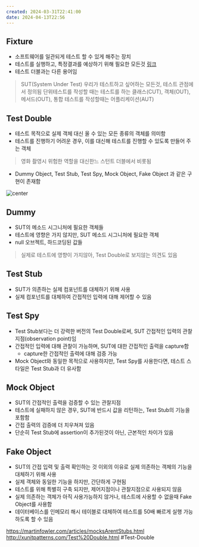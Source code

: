 ```yaml
---
created: 2024-03-31T22:41:00
date: 2024-04-13T22:56
---
```

## Fixture
- 소프트웨어를 일관되게 테스트 할 수 있게 해주는 장치
- 테스트를 실행하고, 특정결과를 예상하기 위해 필요한 모든것 [링크](http://xunitpatterns.com/test%20fixture%20-%20xUnit.html)
- 테스트 더블과는 다른 용어임

> SUT(System Under Test)
> 우리가 테스트하고 싶어하는 모든것, 테스트 관점에서 정의됨
> 단위테스트를 작성할 때는 테스트를 하는 클래스(CUT), 객체(OUT), 메서드(OUT), 
> 통합 테스트를 작성할때는 어플리케이션(AUT)

## Test Double
- 테스트 목적으로 실제 객체 대신 올 수 있는 모든 종류의 객체를 의미함
- 테스트를 진행하기 어려운 경우, 이를 대신해 테스트를 진행할 수 있도록 만들어 주는 객체
> 영화 촬영시 위험한 역할을 대신한느 스턴트 더블에서 비롯됨
- Dummy Object, Test Stub, Test Spy, Mock Object, Fake Object 과 같은 구현이 존재함

![center](Pasted%20image%2020240409231740.png)
## Dummy
- SUT의 메소드 시그니처에 필요한 객체들
- 테스트에 영향은 가지 않지만, SUT 메소드 시그니처에 필요한 객체
- null 오브젝트, 하드코딩된 값들
> 실제로 테스트에 영향이 가지않아, Test Double로 보지않는 의견도 있음

## Test Stub
- SUT가 의존하는 실제 컴포넌트를 대체하기 위해 사용
- 실제 컴포넌트를 대체하여 간접적인 입력에 대해 제어할 수 있음

## Test Spy
- Test Stub보다는 더 강력한 버전의 Test Double로써, SUT 간접적인 입력의 관찰지점(observation point)임
- 간접적인 입력에 대해 관찰이 가능하며, SUT에 대한 간접적인 출력을 capture함
	- capture한 간접적인 출력에 대해 검증 가능
- Mock Object와 동일한 목적으로 사용하지만, Test Spy를 사용한다면, 테스트 스타일은 Test Stub과 더 유사함

## Mock Object
- SUT의 간접적인 출력을 검증할 수 있는 관찰지점
- 테스트에 실패하지 않은 경우, SUT에 반드시 값을 리턴하는, Test Stub의 기능을 포함함
- 간접 출력의 검증에 더 치우쳐져 있음
- 단순히 Test Stub에 assertion이 추가된것이 아닌, 근본적인 차이가 있음

## Fake Object
- SUT의 간접 입력 및 출력 확인하는 것 이외의 이유로 실제 의존하는 객체의 기능을 대체하기 위해 사용
- 실제 객체와 동일한 기능을 하지만, 간단하게 구현됨
- 테스트를 위해 특별히 구축 되지만, 제어지점이나 관찰지점으로 사용되지 않음
- 실제 의존하는 객체가 아직 사용가능하지 않거나, 테스트에 사용할 수 없을때 Fake Object를 사용함
- 데이터베이스를 인메모리 해시 테이블로 대체하여 테스트를 50배 빠르게 실행 가능하도록 할 수 있음



https://martinfowler.com/articles/mocksArentStubs.html
http://xunitpatterns.com/Test%20Double.html
#Test-Double
